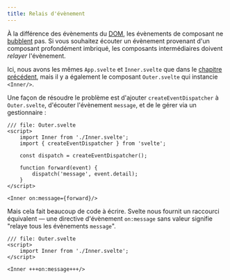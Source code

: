 ```yaml
---
title: Relais d'évènement
---
```


À la différence des évènements du <span class="vo">[DOM](PUBLIC_SVELTE_SITE_URL/docs/web#dom)</span>, les évènements de composant ne <span class="vo">[bubblent](PUBLIC_SVELTE_SITE_URL/docs/javascript#bubble-capture)</span> pas. Si vous souhaitez écouter un évènement provenant d'un composant profondément imbriqué, les composants intermédiaires doivent _relayer_ l'évènement.

Ici, nous avons les mêmes `App.svelte` et `Inner.svelte` que dans le [chapitre précédent](/tutorial/component-events), mais il y a également le composant `Outer.svelte` qui instancie `<Inner/>`.

Une façon de résoudre le problème est d'ajouter `createEventDispatcher` à `Outer.svelte`, d'écouter l'évènement `message`, et de le gérer via un gestionnaire :

```svelte
/// file: Outer.svelte
<script>
	import Inner from './Inner.svelte';
	import { createEventDispatcher } from 'svelte';

	const dispatch = createEventDispatcher();

	function forward(event) {
		dispatch('message', event.detail);
	}
</script>

<Inner on:message={forward}/>
```

Mais cela fait beaucoup de code à écrire. Svelte nous fournit un raccourci équivalent — une directive d'évènement `on:message` sans valeur signifie "relaye tous les évènements `message`".

```svelte
/// file: Outer.svelte
<script>
	import Inner from './Inner.svelte';
</script>

<Inner +++on:message+++/>
```
